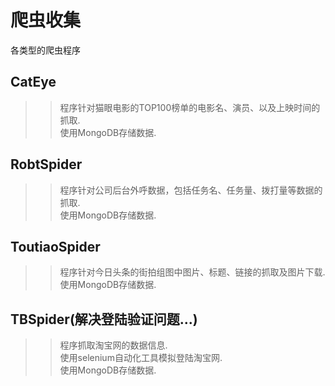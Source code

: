 爬虫收集
====
各类型的爬虫程序<br>

CatEye
----
>>程序针对猫眼电影的TOP100榜单的电影名、演员、以及上映时间的抓取.<br>
>>使用MongoDB存储数据.<br>

RobtSpider
----
>>程序针对公司后台外呼数据，包括任务名、任务量、拨打量等数据的抓取.<br>
>>使用MongoDB存储数据.<br>

ToutiaoSpider
----
>>程序针对今日头条的街拍组图中图片、标题、链接的抓取及图片下载.<br>
>>使用MongoDB存储数据.<br>

TBSpider(解决登陆验证问题...)
----
>>程序抓取淘宝网的数据信息.<br>
>>使用selenium自动化工具模拟登陆淘宝网.<br>
>>使用MongoDB存储数据.<br>
